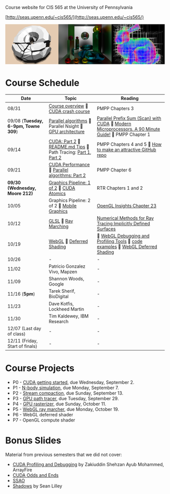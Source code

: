 Course website for CIS 565 at the University of Pennsylvania

[http://seas.upenn.edu/~cis565/](http://seas.upenn.edu/~cis565/)

![](images/banner.png)

# Course Schedule

 Date | Topic | Reading
 ---- | ----- | -------
08/31 | [Course overview](lectures/0-Course-Overview.pptx?raw=true) :small_blue_diamond: [CUDA crash course](lectures/1-CUDA-Introduction-1.pptx?raw=true) | PMPP Chapters 3
09/08 (**Tuesday, 6-9pm, Towne 309**) | [Parallel algorithms](https://github.com/CIS565-Fall-2015/cis565-fall-2015.github.io/raw/master/lectures/2-Parallel-Algorithms.pptx) :small_blue_diamond: Parallel Nsight :small_blue_diamond: [GPU architecture](https://github.com/CIS565-Fall-2015/cis565-fall-2015.github.io/raw/master/lectures/3-GPU-Architecture-Overview.pptx) | [Parallel Prefix Sum (Scan) with CUDA](http://http.developer.nvidia.com/GPUGems3/gpugems3_ch39.html) :small_blue_diamond: [Modern Microprocessors. A 90 Minute Guide!](http://www.lighterra.com/papers/modernmicroprocessors/) :small_blue_diamond: PMPP Chapter 1
09/14 | [CUDA: Part 2](https://github.com/CIS565-Fall-2015/cis565-fall-2015.github.io/raw/master/lectures/4-CUDA-Introduction-2-of-2.pptx) :small_blue_diamond: [README.md Tips](https://github.com/CIS565-Fall-2015/cis565-fall-2015.github.io/raw/master/lectures/6-README-Tips.pptx) :small_blue_diamond: Path Tracing: [Part 1](https://github.com/CIS565-Fall-2015/cis565-fall-2015.github.io/raw/master/lectures/4.1-Path-Tracing-1.pdf), [Part 2](https://github.com/CIS565-Fall-2015/cis565-fall-2015.github.io/raw/master/lectures/4.2-Path-Tracing-2.pdf) | PMPP Chapters 4 and 5 :small_blue_diamond: [How to make an attractive GitHub repo](https://github.com/pjcozzi/Articles/tree/master/CIS565/GitHubRepo)
09/21 | [CUDA Performance](https://github.com/CIS565-Fall-2015/cis565-fall-2015.github.io/raw/master/lectures/7-CUDA-Performance.pptx)  :small_blue_diamond: [Parallel algorithms: Part 2](https://github.com/CIS565-Fall-2015/cis565-fall-2015.github.io/raw/master/lectures/5-Parallel-Algorithms-2.pptx) | PMPP Chapter 6
**09/30 (Wednesday, Moore 212)** | [Graphics Pipeline: 1 of 2](https://github.com/CIS565-Fall-2015/cis565-fall-2015.github.io/raw/master/lectures/09-Graphics-Pipeline.pptx) :small_blue_diamond: [CUDA Atomics](https://github.com/CIS565-Fall-2015/cis565-fall-2015.github.io/raw/master/lectures/8-CUDA-Atomics.pptx) | RTR Chapters 1 and 2
10/05 | Graphics Pipeline: 2 of 2 :small_blue_diamond: [Mobile Graphics](https://github.com/CIS565-Fall-2015/cis565-fall-2015.github.io/raw/master/lectures/10-Mobile-Graphics.pptx) | [OpenGL Insights Chapter 23](http://www.seas.upenn.edu/~pcozzi/OpenGLInsights/OpenGLInsights-TileBasedArchitectures.pdf)
10/12 | [GLSL](https://github.com/CIS565-Fall-2015/cis565-fall-2015.github.io/raw/master/lectures/11-GLSL.pptx) :small_blue_diamond: [Ray Marching](https://github.com/CIS565-Fall-2015/cis565-fall-2015.github.io/raw/master/lectures/12-Ray-Marching.pptx) | [Numerical Methods for Ray Tracing Implicitly Defined Surfaces](http://graphics.cs.williams.edu/courses/cs371/f14/reading/implicit.pdf)
10/19 | [WebGL](lectures/13-WebGL.pptx?raw=true) :small_blue_diamond: [Deferred Shading](lectures/14-Deferred-Shading.pptx?raw=true) |  :small_blue_diamond: [WebGL Debugging and Profiling Tools](http://www.realtimerendering.com/blog/webgl-debugging-and-profiling-tools/) :small_blue_diamond: [code examples](webgl-examples) :small_blue_diamond: [WebGL Deferred Shading](https://hacks.mozilla.org/2014/01/webgl-deferred-shading/)
10/26 | - | -
11/02 | Patricio Gonzalez Vivo, Mapzen | -
11/09 | Shannon Woods, Google | -
11/16 (**5pm**) | Tarek Sherif, BioDigital | -
11/23 | Dave Kotfis, Lockheed Martin | -
11/30 | Tim Kaldewey, IBM Research | -
12/07 (Last day of class)       | - | -
12/11 (Friday, Start of finals) | - | -

# Course Projects

* P0 - [CUDA getting started](https://github.com/CIS565-Fall-2015/Project0-CUDA-Getting-Started), due Wednesday, September 2.
* P1 - [N-body simulation](https://github.com/CIS565-Fall-2015/Project1-CUDA-Introduction), due Monday, September 7.
* P2 - [Stream compaction](https://github.com/CIS565-Fall-2015/Project2-Stream-Compaction/blob/master/README.md), due Sunday, September 13.
* P3 - [GPU path tracer](https://github.com/CIS565-Fall-2015/Project3-CUDA-Path-Tracer), due Tuesday, September 29.
* P4 - [GPU rasterizer](https://github.com/CIS565-Fall-2015/Project4-CUDA-Rasterizer), due Sunday, October 11.
* P5 - [WebGL ray marcher](https://github.com/CIS565-Fall-2015/Project5-GLSL-Ray-Marcher), due Monday, October 19.
* P6 - WebGL deferred shader
* P7 - OpenGL compute shader

# Bonus Slides

Material from previous semesters that we did not cover:

* [CUDA Profiling and Debugging](http://cis565-fall-2014.github.io/lectures/09-22-CUDA-Profiling-and-Debugging.pptx) by Zakiuddin Shehzan Ayub Mohammed, ArrayFire
* [CUDA Odds and Ends](http://cis565-fall-2013.github.io/lectures/10-02-CUDA-Odds-and-Ends.pptx)
* [SSAO](http://cis565-fall-2014.github.io/lectures/11-03-Ambient-Occlusion.pptx)
* [Shadows](http://cis565-fall-2014.github.io/lectures/10-27-Shadows.pdf) by Sean Lilley
